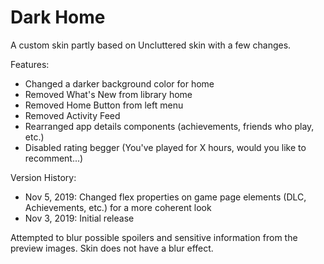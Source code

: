 # Dark Home
A custom skin partly based on Uncluttered skin with a few changes. 

Features:
- Changed a darker background color for home
- Removed What's New from library home
- Removed Home Button from left menu
- Removed Activity Feed
- Rearranged app details components (achievements, friends who play, etc.)
- Disabled rating begger (You've played for X hours, would you like to recomment...)

Version History:
- Nov 5, 2019: Changed flex properties on game page elements (DLC, Achievements, etc.) for a more coherent look
- Nov 3, 2019: Initial release

Attempted to blur possible spoilers and sensitive information from the preview images. Skin does not have a blur effect. 